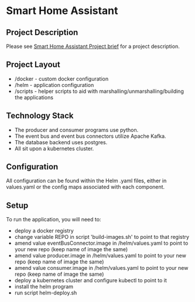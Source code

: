# Smart Home Assistant 

## Project Description

Please see [Smart Home Assistant Project brief]("./Brief.pdf") for a project description.

## Project Layout

- /docker - custom docker configuration
- /helm - application configuration
- /scripts - helper scripts to aid with marshalling/unmarshalling/building the applications

## Technology Stack

- The producer and consumer programs use python.
- The event bus and event bus connectors utilize Apache Kafka.
- The database backend uses postgres.
- All sit upon a kubernetes cluster.

## Configuration

All configuration can be found within the Helm .yaml files, either in values.yaml or the config maps associated with each component.

## Setup

To run the application, you will need to:
- deploy a docker registry 
- change variable REPO in script 'build-images.sh' to point to that registry
- amend value eventBusConnector.image in /helm/values.yaml to point to your new repo (keep name of image the same)
- amend value producer.image in /helm/values.yaml to point to your new repo (keep name of image the same)
- amend value consumer.image in /helm/values.yaml to point to your new repo (keep name of image the same)
- deploy a kubernetes cluster and configure kubectl to point to it
- install the helm program
- run script helm-deploy.sh
